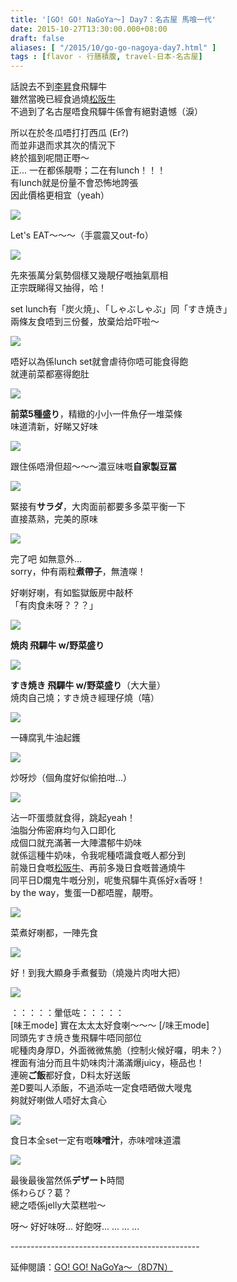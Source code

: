 ```yaml
---
title: '[GO! GO! NaGoYa～] Day7：名古屋 馬喰一代'
date: 2015-10-27T13:30:00.000+08:00
draft: false
aliases: [ "/2015/10/go-go-nagoya-day7.html" ]
tags : [flavor - 行膳積腹, travel-日本-名古屋]
---
```


話說去不到[李昇](http://www.shoya.com/)食飛驒牛  
雖然當晚已經食過燒[松阪牛](https://hidie.net/nagoya5i/)  
不過到了名古屋唔食飛驒牛係會有絕對遺憾（淚）  
  
所以在於冬瓜唔打打西瓜 (Er?)  
而並非退而求其次的情況下  
終於搵到呢間正嘢～  
正... 一在都係靚嘢；二在有lunch！！！  
有lunch就是份量不會恐怖地誇張  
因此價格更相宜（yeah）  

![](/images/nagoya7a.jpg)

Let's EAT～～～（手震震又out-fo）  

![](/images/nagoya7a1.jpg)

先來張萬分氣勢個樣又幾靚仔嘅抽氣扇相  
正宗既睇得又抽得，哈！  
  
set lunch有「炭火焼」、「しゃぶしゃぶ」同「すき焼き」  
兩條友食唔到三份餐，放棄烚烚吓啦～  

![](/images/nagoya7a2.jpg)

唔好以為係lunch set就會虐待你唔可能食得飽  
就連前菜都塞得飽肚  

![](/images/nagoya7a3.jpg)

**前菜5種盛り**，精緻的小小一件魚仔一堆菜條  
味道清新，好睇又好味  

![](/images/nagoya7a4.jpg)

跟住係唔滑但超～～～濃豆味嘅**自家製豆冨**  

![](/images/nagoya7a5.jpg)

緊接有**サラダ**，大肉面前都要多多菜平衡一下  
直接蒸熟，完美的原味  

![](/images/nagoya7a6.jpg)

完了吧 如無意外...  
sorry，仲有兩粒**煮帶子**，無渣㗎！  
  
好喇好喇，有如監獄飯房中敲杯  
「有肉食未呀？？？」  

![](/images/nagoya7a7.jpg)

**焼肉 飛驒牛 w/野菜盛り**  

![](/images/nagoya7a8.jpg)

**すき焼き 飛驒牛 w/野菜盛り**（大大量）    
焼肉自己燒；すき焼き經理仔燒（嘻）  

![](/images/nagoya7a9.jpg)

一磚腐乳牛油起鑊  

![](/images/nagoya7a10.jpg)

炒呀炒（個角度好似偷拍咁...）  

![](/images/nagoya7a11.jpg)

沾一吓蛋漿就食得，跳起yeah！  
油脂分佈密麻均勻入口即化  
成個口就充滿著一大陣濃郁牛奶味  
就係這種牛奶味，令我呢種唔識食嘅人都分到  
前幾日食嘅[松阪牛](https://hidie.net/nagoya5i/)、再前多幾日食嘅普通燒牛  
同平日D爛鬼牛嘅分別，呢隻飛驒牛真係好x香呀！  
by the way，隻蛋一D都唔腥，靚嘢。  

![](/images/nagoya7a12.jpg)

菜煮好喇都，一陣先食  

![](/images/nagoya7a13.jpg)

好！到我大顯身手煮餐勁（燒幾片肉咁大把）  

![](/images/nagoya7a14.jpg)

：：：：：暈低咗：：：：：  
\[味王mode\] 實在太太太好食喇～～～ \[/味王mode\]  
同頭先すき焼き隻飛驒牛唔同部位  
呢種肉身厚D，外面微微焦脆（控制火候好囉，明未？）  
裡面有油分而且牛奶味肉汁滿滿爆juicy，極品也！  
連碗**ご飯**都好食，D料太好送飯  
差D要叫人添飯，不過添咗一定食唔晒做大嘥鬼  
夠就好喇做人唔好太貪心  

![](/images/nagoya7a15.jpg)

食日本全set一定有嘅**味噌汁**，赤味噌味道濃  

![](/images/nagoya7a16.jpg)

最後最後當然係**デザート**時間  
係わらび？葛？  
總之唔係jelly大菜糕啦～  
  
呀～ 好好味呀... 好飽呀... ... ... ...  
  
\-----------------------------------------------  
  
延伸閱讀：[GO! GO! NaGoYa～（8D7N）](https://hidie.net/nagoya8d7n/)
